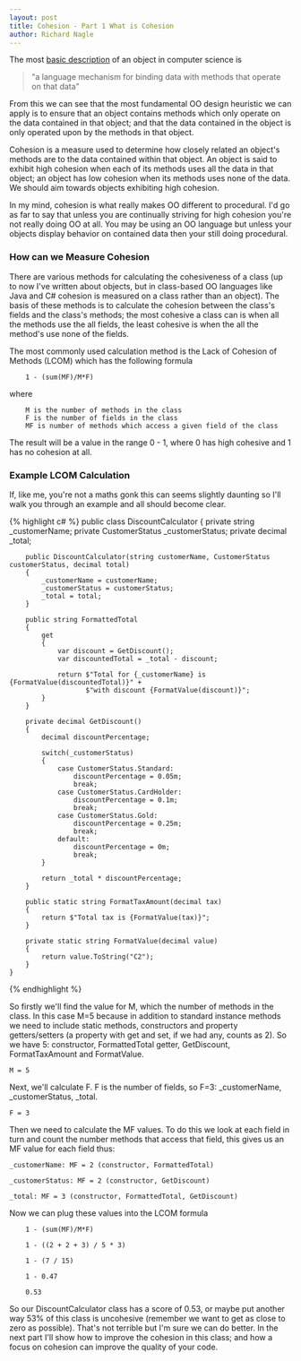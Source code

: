 ```yaml
---
layout: post
title: Cohesion - Part 1 What is Cohesion
author: Richard Nagle
---
```


The most [basic description](https://en.wikipedia.org/wiki/Object#Computing) of an object in 
computer science is 

> "a language mechanism for binding data with methods that operate on that data"

From this we can see that the most fundamental OO design heuristic we can apply is to ensure 
that an object contains methods which only operate on the data contained in that object; and 
that the data contained in the object is only operated upon by the methods in that object.

Cohesion is a measure used to determine how closely related an object's methods are to the data
contained within that object. An object is said to exhibit high cohesion when each of its 
methods uses all the data in that object; an object has low cohesion when its methods uses none 
of the data. We should aim towards objects exhibiting high cohesion.

In my mind, cohesion is what really makes OO different to procedural. I'd go as far to say that
unless you are continually striving for high cohesion you're not really doing OO at all. You may be
using an OO language but unless your objects display behavior on contained data then your 
still doing procedural.

### How can we Measure Cohesion

There are various methods for calculating the cohesiveness of a class (up to now I've written 
about objects, but in class-based OO languages like Java and C# cohesion is measured on 
a class rather than an object). The basis of these methods is to calculate the cohesion between
the class's fields and the class's methods; the most cohesive a class can is when all the methods
use the all fields, the least cohesive is when the all the method's use none of the fields.

The most commonly used calculation method is the Lack of Cohesion of Methods (LCOM) which has
the following formula

        1 - (sum(MF)/M*F)

where

        M is the number of methods in the class
        F is the number of fields in the class
        MF is number of methods which access a given field of the class
        
The result will be a value in the range 0 - 1, where 0 has high cohesive and 1 has no cohesion 
at all.

### Example LCOM Calculation

If, like me, you're not a maths gonk this can seems slightly daunting so I'll walk you through an 
example and all should become clear.

{% highlight c# %}
    public class DiscountCalculator
    {
        private string _customerName;
        private CustomerStatus _customerStatus;
        private decimal _total;

        public DiscountCalculator(string customerName, CustomerStatus customerStatus, decimal total)
        {
            _customerName = customerName;
            _customerStatus = customerStatus;
            _total = total;
        }

        public string FormattedTotal
        {
            get
            {
                var discount = GetDiscount();
                var discountedTotal = _total - discount;

                return $"Total for {_customerName} is {FormatValue(discountedTotal)}" +
                       $"with discount {FormatValue(discount)}";
            }
        }

        private decimal GetDiscount()
        {
            decimal discountPercentage;

            switch(_customerStatus)
            {
                case CustomerStatus.Standard:
                    discountPercentage = 0.05m;
                    break;
                case CustomerStatus.CardHolder:
                    discountPercentage = 0.1m;
                    break;
                case CustomerStatus.Gold:
                    discountPercentage = 0.25m;
                    break;
                default:
                    discountPercentage = 0m;
                    break;
            }

            return _total * discountPercentage;
        }

        public static string FormatTaxAmount(decimal tax)
        {
            return $"Total tax is {FormatValue(tax)}";
        }

        private static string FormatValue(decimal value)
        {
            return value.ToString("C2");
        }
    }
{% endhighlight %}

So firstly we'll find the value for M, which the number of methods in the class. In this case M=5 
because in addition to standard instance methods we need to include static methods, constructors 
and property getters/setters (a property with get and set, if we had any, counts as 2). So we have 
5: constructor, FormattedTotal getter, GetDiscount, FormatTaxAmount and FormatValue.

    M = 5

Next, we'll calculate F. F is the number of fields, so F=3: _customerName, _customerStatus, _total.

    F = 3

Then we need to calculate the MF values. To do this we look at each field in turn and count the 
number methods that access that field, this gives us an MF value for each field thus:

    _customerName: MF = 2 (constructor, FormattedTotal)

    _customerStatus: MF = 2 (constructor, GetDiscount)

    _total: MF = 3 (constructor, FormattedTotal, GetDiscount)

Now we can plug these values into the LCOM formula

        1 - (sum(MF)/M*F)

        1 - ((2 + 2 + 3) / 5 * 3)

        1 - (7 / 15)

        1 - 0.47

        0.53

So our DiscountCalculator class has a score of 0.53, or maybe put another way 53% of this
class is uncohesive (remember we want to get as close to zero as possible). That's not 
terrible but I'm sure we can do better. In the next part I'll show how to improve the cohesion
in this class; and how a focus on cohesion can improve the quality of your code.
